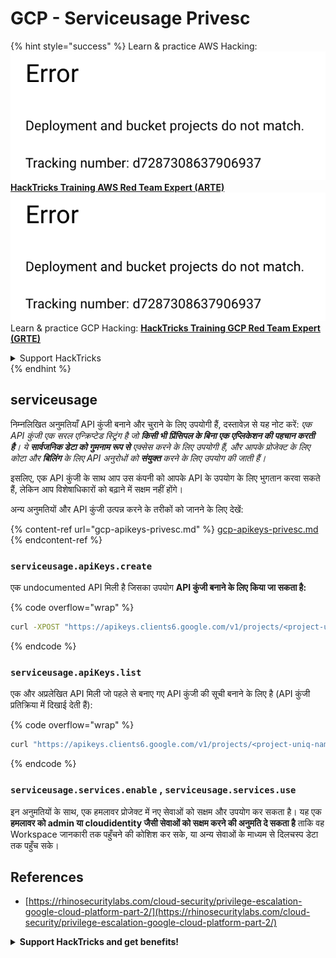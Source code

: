 # GCP - Serviceusage Privesc

{% hint style="success" %}
Learn & practice AWS Hacking:<img src="../../../.gitbook/assets/image (1) (1).png" alt="" data-size="line">[**HackTricks Training AWS Red Team Expert (ARTE)**](https://training.hacktricks.xyz/courses/arte)<img src="../../../.gitbook/assets/image (1) (1).png" alt="" data-size="line">\
Learn & practice GCP Hacking: <img src="../../../.gitbook/assets/image (2).png" alt="" data-size="line">[**HackTricks Training GCP Red Team Expert (GRTE)**<img src="../../../.gitbook/assets/image (2).png" alt="" data-size="line">](https://training.hacktricks.xyz/courses/grte)

<details>

<summary>Support HackTricks</summary>

* Check the [**subscription plans**](https://github.com/sponsors/carlospolop)!
* **Join the** 💬 [**Discord group**](https://discord.gg/hRep4RUj7f) or the [**telegram group**](https://t.me/peass) or **follow** us on **Twitter** 🐦 [**@hacktricks\_live**](https://twitter.com/hacktricks\_live)**.**
* **Share hacking tricks by submitting PRs to the** [**HackTricks**](https://github.com/carlospolop/hacktricks) and [**HackTricks Cloud**](https://github.com/carlospolop/hacktricks-cloud) github repos.

</details>
{% endhint %}

## serviceusage

निम्नलिखित अनुमतियाँ API कुंजी बनाने और चुराने के लिए उपयोगी हैं, दस्तावेज़ से यह नोट करें: _एक API कुंजी एक सरल एन्क्रिप्टेड स्ट्रिंग है जो **किसी भी प्रिंसिपल के बिना एक एप्लिकेशन की पहचान करती है**। ये **सार्वजनिक डेटा को गुमनाम रूप से** एक्सेस करने के लिए उपयोगी हैं, और आपके प्रोजेक्ट के लिए कोटा और **बिलिंग** के लिए API अनुरोधों को **संयुक्त** करने के लिए उपयोग की जाती हैं।_

इसलिए, एक API कुंजी के साथ आप उस कंपनी को आपके API के उपयोग के लिए भुगतान करवा सकते हैं, लेकिन आप विशेषाधिकारों को बढ़ाने में सक्षम नहीं होंगे।

अन्य अनुमतियों और API कुंजी उत्पन्न करने के तरीकों को जानने के लिए देखें:

{% content-ref url="gcp-apikeys-privesc.md" %}
[gcp-apikeys-privesc.md](gcp-apikeys-privesc.md)
{% endcontent-ref %}

### `serviceusage.apiKeys.create`

एक undocumented API मिली है जिसका उपयोग **API कुंजी बनाने के लिए किया जा सकता है:**

{% code overflow="wrap" %}
```bash
curl -XPOST "https://apikeys.clients6.google.com/v1/projects/<project-uniq-name>/apiKeys?access_token=$(gcloud auth print-access-token)"
```
{% endcode %}

### `serviceusage.apiKeys.list`

एक और अप्रलेखित API मिली जो पहले से बनाए गए API कुंजी की सूची बनाने के लिए है (API कुंजी प्रतिक्रिया में दिखाई देती हैं):

{% code overflow="wrap" %}
```bash
curl "https://apikeys.clients6.google.com/v1/projects/<project-uniq-name>/apiKeys?access_token=$(gcloud auth print-access-token)"
```
{% endcode %}

### **`serviceusage.services.enable`** , **`serviceusage.services.use`**

इन अनुमतियों के साथ, एक हमलावर प्रोजेक्ट में नए सेवाओं को सक्षम और उपयोग कर सकता है। यह एक **हमलावर को admin या cloudidentity जैसी सेवाओं को सक्षम करने की अनुमति दे सकता है** ताकि वह Workspace जानकारी तक पहुँचने की कोशिश कर सके, या अन्य सेवाओं के माध्यम से दिलचस्प डेटा तक पहुँच सके।

## **References**

* [https://rhinosecuritylabs.com/cloud-security/privilege-escalation-google-cloud-platform-part-2/](https://rhinosecuritylabs.com/cloud-security/privilege-escalation-google-cloud-platform-part-2/)

<details>

<summary><strong>Support HackTricks and get benefits!</strong></summary>

क्या आप एक **साइबरसिक्योरिटी कंपनी** में काम करते हैं? क्या आप चाहते हैं कि आपकी **कंपनी HackTricks में विज्ञापित हो**? या क्या आप **PEASS का नवीनतम संस्करण देखने** या **HackTricks को PDF में डाउनलोड करने** के लिए पहुँच प्राप्त करना चाहते हैं? [**सदस्यता योजनाएँ**](https://github.com/sponsors/carlospolop) देखें!

[**The PEASS Family**](https://opensea.io/collection/the-peass-family) की खोज करें, हमारे विशेष [**NFTs**](https://opensea.io/collection/the-peass-family) का संग्रह

[**आधिकारिक PEASS & HackTricks स्वैग**](https://peass.creator-spring.com) प्राप्त करें

**शामिल हों** [**💬**](https://emojipedia.org/speech-balloon/) [**Discord समूह**](https://discord.gg/hRep4RUj7f) या [**telegram समूह**](https://t.me/peass) या **मुझे Twitter पर** [**🐦**](https://github.com/carlospolop/hacktricks/tree/7af18b62b3bdc423e11444677a6a73d4043511e9/\[https:/emojipedia.org/bird/README.md)[**@carlospolopm**](https://twitter.com/carlospolopm)** का पालन करें।**

**अपने हैकिंग ट्रिक्स साझा करें PRs को** [**hacktricks github repo**](https://github.com/carlospolop/hacktricks) में सबमिट करके\*\*\*\*

**.**

</details>
